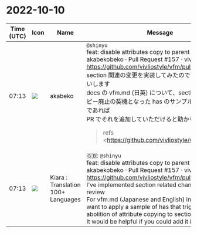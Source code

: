 # 2022-10-10

|Time (UTC)|Icon|Name|Message|
|---|---|---|---|
|07:13|![](https://avatars.slack-edge.com/2019-05-15/624511073651_25909952cd7a069ceed2_72.png)|akabeko|`@shinyu`<br>feat: disable attributes copy to parent by akabekobeko · Pull Request #157 · vivliostyle/vfm<br><https://github.com/vivliostyle/vfm/pull/157><br>section 関連の変更を実装してみたのでレビューをお願いします<br>docs の vfm.md (日英) について、section への属性コピー廃止の契機となった has のサンプルをかけるようであれば<br>PR でそれを追加していただけると助かります<br><blockquote>refs <https://github.com/vivliostyle/vfm/issues/151|#151><br><br>• 見出し属性のセクションへのコピーを無効化<br>• コピーで hidden 属性を独自に処理していたが、これは維持<br>    • これをなくすと `# Heading {hidden}` が処理されない<br>    • `{}` 記法の仕様かバグ対策と思われるので、互換性のため踏襲<br>• section の深さにあわせて aria-labelledby 属性へ `heading-N` を設定するようにした<br>• ドキュメント<br>    • セクション処理における属性コピーの説明と CSS サンプルを削除<br>    • aria-labelledby の説明を追記</blockquote>|
|07:13|![](https://avatars.slack-edge.com/2021-08-02/2324149410423_2aa7423c4133ecb9f168_72.png)|Kiara : Translation 100+ Languages|🇬🇧: `@shinyu`<br>feat: disable attributes copy to parent by akabekobeko · Pull Request #157 · vivliostyle/vfm<br><https://github.com/vivliostyle/vfm/pull/157><br>I've implemented section related changes, please review<br>For vfm.md (Japanese and English) in docs, if you want to apply a sample of has that triggered the abolition of attribute copying to section<br>It would be helpful if you could add it in your PR|
